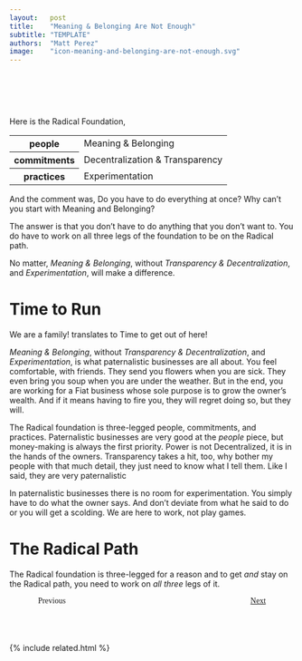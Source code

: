 ```yaml
---
layout:   post
title:    "Meaning & Belonging Are Not Enough"
subtitle: "TEMPLATE"
authors:  "Matt Perez"
image:    "icon-meaning-and-belonging-are-not-enough.svg"
---
```


<div style="display:none;">
 <p><em>Meaning & Belonging</em>, without <em>Transparency & Decentralization</em>, and <em>Experimentation</em> is what paternalistic businesses are.</p>
</div>

<h1>&nbsp;</h1>
 <p>Here is the <span class="_paradigm">Radical</span> Foundation,</p>
 <div class="_center">
  <table class="_h2table">
   <tr>
    <th>people</th>
    <td>Meaning & Belonging</td>
   </tr>
   <tr>
    <th>commitments</th>
    <td>Decentralization & Transparency</td>
   </tr>
   <tr>
    <th>practices</th>
    <td>Experimentation</td>
   </tr>
  </table>
 </div>
 <p>And the comment was, <span class="_quotespan">Do you have to do everything at once? Why can&rsquo;t you start with Meaning and Belonging?</span></p>
 <p>The answer is that you don&rsquo;t have to do anything that you don&rsquo;t want to. You do have to work on all three legs of the foundation to be on the <span class="_paradigm">Radical</span> path.</p>
 <p>No matter, <em>Meaning & Belonging</em>, without <em>Transparency & Decentralization</em>, and <em>Experimentation</em>, will make a difference.</p>

<h1>Time to Run</h1>
 <p><span class="_quotespan">We are a family!</span> translates to <span class="_quotespan">Time to get out of here!</span></p>
 <p><em>Meaning & Belonging</em>, without <em>Transparency & Decentralization</em>, and <em>Experimentation</em>, is what paternalistic businesses are all about. You feel comfortable, with friends. They send you flowers when you are sick. They even bring you soup when you are under the weather. But in the end, you are working for a <span class="_paradigm">Fiat</span> business whose sole purpose is to grow the owner&rsquo;s wealth. And if it means having to fire you, they will regret doing so, but they will.</p>
 <p>The <span class="_paradigm">Radical</span> foundation is three-legged people, commitments, and practices. Paternalistic businesses are very good at the <em>people</em> piece, but money-making is always the first priority. Power is not Decentralized, it is in the hands of the owners. Transparency takes a hit, too, <span class="_quotespan">why bother my people with that much detail, they just need to know what I tell them</span>. Like I said, they are very paternalistic</p>
 <p>In paternalistic businesses there is no room for experimentation. You simply have to do what the owner says. And don&rsquo;t deviate from what he said to do or you will get a scolding. <span class="_quotespan">We are here to work, not play games.</span></p>
 
<h1>The Radical Path</h1>
 <p>The <span class="_paradigm">Radical</span> foundation is three-legged for a reason and to get <em>and</em> stay on the <span class="_paradigm">Radical</span> path, you need to work on <em>all three</em> legs of it.</p>

<div style="margin-bottom:1in; width:80%; padding:0 10%; font-family: American Typewriter, serif; ">
 <span style="float:left;  ">                                                                          Previous</span>
 <span style="float:right; "><a href="https://radicalcompanies.com/2023/04/17/feelings-are-not-enough">Next</a></span>
</div>

{% include related.html %}
